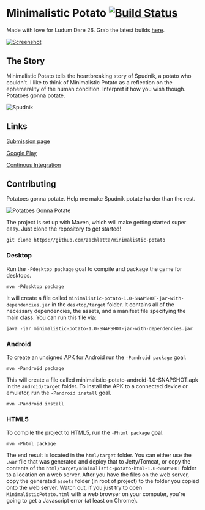 Minimalistic Potato [![Build Status](http://zachlatta.com:8080/job/minimalistic-potato/badge/icon)](http://ci.zachlatta.com/job/minimalistic-potato/)
===================

Made with love for Ludum Dare 26. Grab the latest builds [here](http://ci.zachlatta.com/job/minimalistic-potato/).

[![Screenshot](http://i.imgur.com/xmOty5q.png)](http://www.ludumdare.com/compo/ludum-dare-26/?action=preview&uid=18900)


The Story
---------

Minimalistic Potato tells the heartbreaking story of Spudnik, a potato who couldn't. I like to think of Minimalistic Potato as a reflection on the ephemerality of the human condition. Interpret it how you wish though. Potatoes gonna potate.

![Spudnik](http://i.imgur.com/yx7BV8F.png)


Links
-----
[Submission page](http://www.ludumdare.com/compo/ludum-dare-26/?action=preview&uid=18900)

[Google Play](https://play.google.com/store/apps/details?id=com.zachlatta.minimalistic_potato.android)

[Continous Integration](http://ci.zachlatta.com/job/minimalistic-potato/)


Contributing
------------

Potatoes gonna potate. Help me make Spudnik potate harder than the rest.

![Potatoes Gonna Potate](http://www.ludumdare.com/compo/wp-content/compo2/233892/18900-shot0.png)

The project is set up with Maven, which will make getting started super easy. Just clone the repository to get started!

    git clone https://github.com/zachlatta/minimalistic-potato

### Desktop

Run the `-Pdesktop package` goal to compile and package the game for desktops.

    mvn -Pdesktop package

It will create a file called `minimalistic-potato-1.0-SNAPSHOT-jar-with-dependencies.jar` in the `desktop/target` folder. It contains all of the necessary dependencies, the assets, and a manifest file specifying the main class. You can run this file via:

    java -jar minimalistic-potato-1.0-SNAPSHOT-jar-with-dependencies.jar
    

### Android

To create an unsigned APK for Android run the `-Pandroid package` goal.

    mvn -Pandroid package

This will create a file called minimalistic-potato-android-1.0-SNAPSHOT.apk in the `android/target` folder. To install the APK to a connected device or emulator, run the `-Pandroid install` goal.

    mvn -Pandroid install


### HTML5

To compile the project to HTML5, run the `-Phtml package` goal.

    mvn -Phtml package

The end result is located in the `html/target` folder. You can either use the `.war` file that was generated and deploy that to Jetty/Tomcat, or copy the contents of the `html/target/minimalistic-potato-html-1.0-SNAPSHOT` folder to a location on a web server. After you have the files on the web server, copy the generated `assets` folder (in root of project) to the folder you copied onto the web server. Watch out, if you just try to open `MinimalisticPotato.html` with a web browser on your computer, you're going to get a Javascript error (at least on Chrome).
